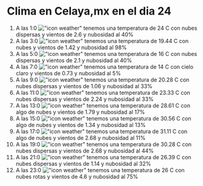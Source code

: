 # Clima en Celaya,mx en el dia 24

1. A las 1:0 !["icon weather"](http://openweathermap.org/img/w/03n.png) tenemos una temperatura de 24 C con nubes dispersas y  vientos de 2.6 y nubosidad al 40%
1. A las 3:0 !["icon weather"](http://openweathermap.org/img/w/04n.png) tenemos una temperatura de 19.44 C con nubes y  vientos de 1.42 y nubosidad al 98%
1. A las 5:0 !["icon weather"](http://openweathermap.org/img/w/03n.png) tenemos una temperatura de 16 C con nubes dispersas y  vientos de 2.1 y nubosidad al 40%
1. A las 7:0 !["icon weather"](http://openweathermap.org/img/w/01n.png) tenemos una temperatura de 14 C con cielo claro y  vientos de 0.73 y nubosidad al 5%
1. A las 9:0 !["icon weather"](http://openweathermap.org/img/w/03d.png) tenemos una temperatura de 20.28 C con nubes dispersas y  vientos de 1.06 y nubosidad al 33%
1. A las 11:0 !["icon weather"](http://openweathermap.org/img/w/03d.png) tenemos una temperatura de 23.33 C con nubes dispersas y  vientos de 2.24 y nubosidad al 33%
1. A las 13:0 !["icon weather"](http://openweathermap.org/img/w/02d.png) tenemos una temperatura de 28.61 C con algo de nubes y  vientos de 1.79 y nubosidad al 17%
1. A las 15:0 !["icon weather"](http://openweathermap.org/img/w/02d.png) tenemos una temperatura de 30.56 C con algo de nubes y  vientos de 1.34 y nubosidad al 13%
1. A las 17:0 !["icon weather"](http://openweathermap.org/img/w/02d.png) tenemos una temperatura de 31.11 C con algo de nubes y  vientos de 2.68 y nubosidad al 11%
1. A las 19:0 !["icon weather"](http://openweathermap.org/img/w/03d.png) tenemos una temperatura de 30.28 C con nubes dispersas y  vientos de 2.68 y nubosidad al 44%
1. A las 21:0 !["icon weather"](http://openweathermap.org/img/w/03n.png) tenemos una temperatura de 26.39 C con nubes dispersas y  vientos de 1.14 y nubosidad al 32%
1. A las 23:0 !["icon weather"](http://openweathermap.org/img/w/04n.png) tenemos una temperatura de 26 C con nubes rotas y  vientos de 4.6 y nubosidad al 75%
